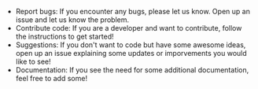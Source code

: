 - Report bugs: If you encounter any bugs, please let us know. Open up an issue and let us know the problem.
- Contribute code: If you are a developer and want to contribute, follow the instructions  to get started!
- Suggestions: If you don't want to code but have some awesome ideas, open up an issue explaining some updates or imporvements you would like to see!
- Documentation: If you see the need for some additional documentation, feel free to add some!
